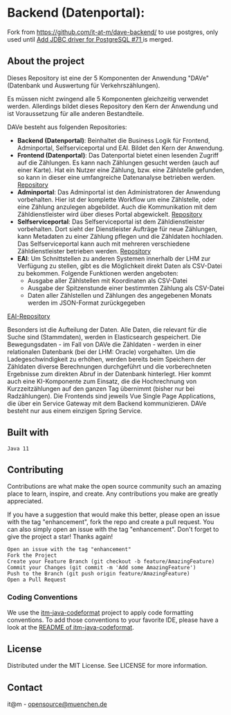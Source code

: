 # Backend (Datenportal):


Fork from https://github.com/it-at-m/dave-backend/ to use postgres, only used until [ Add JDBC driver for PostgreSQL #71 ](https://github.com/it-at-m/dave-backend/pull/71) is merged.


## About the project

Dieses Repository ist eine der 5 Komponenten der Anwendung "DAVe" (Datenbank und Auswertung für Verkehrszählungen).

Es müssen nicht zwingend alle 5 Komponenten gleichzeitig verwendet werden. Allerdings bildet dieses Repository den Kern der Anwendung und ist Voraussetzung für alle anderen Bestandteile.

DAVe besteht aus folgenden Repositories:

* **Backend (Datenportal)**: Beinhaltet die Business Logik für Frontend, Adminportal, Selfserviceportal und EAI. Bildet den Kern der Anwendung. 
* **Frontend (Datenportal)**: Das Datenportal bietet einen lesenden Zugriff auf die Zählungen. Es kann nach Zählungen gesucht werden (auch auf einer Karte). Hat ein Nutzer eine Zählung, bzw. eine Zählstelle gefunden, so kann in dieser eine umfangreiche Datenanalyse betrieben werden. [Repository](https://github.com/it-at-m/dave-frontend)
* **Adminportal**: Das Adminportal ist den Administratoren der Anwendung vorbehalten. Hier ist der komplette Workflow um eine Zählstelle, oder eine Zählung anzulegen abgebildet. Auch die Kommunikation mit dem Zähldienstleister wird über dieses Portal abgewickelt. [Repository](https://github.com/it-at-m/dave-admin-portal)
* **Selfserviceportal**: Das Selfserviceportal ist dem Zähldienstleister vorbehalten. Dort sieht der Dienstleister Aufträge für neue Zählungen, kann Metadaten zu einer Zählung pflegen und die Zähldaten hochladen. Das Selfserviceportal kann auch mit mehreren verschiedene Zähldienstleister betrieben werden. [Repository](https://github.com/it-at-m/dave-selfservice-portal)
* **EAI**: Um Schnittstellen zu anderen Systemen innerhalb der LHM zur Verfügung zu stellen, gibt es die Möglichkeit direkt Daten als CSV-Datei zu bekommen. Folgende Funktionen werden angeboten:
	* Ausgabe aller Zählstellen mit Koordinaten als CSV-Datei
	* Ausgabe der Spitzenstunde einer bestimmten Zählung als CSV-Datei
	* Daten aller Zählstellen und Zählungen des angegebenen Monats werden im JSON-Format zurückgegeben

[EAI-Repository](https://github.com/it-at-m/dave-eai)

Besonders ist die Aufteilung der Daten. Alle Daten, die relevant für die Suche sind (Stammdaten), werden in Elasticsearch gespeichert. Die Bewegungsdaten - im Fall von DAVe die Zähldaten - werden in einer relationalen Datenbank (bei der LHM: Oracle) vorgehalten. Um die Ladegeschwindigkeit zu erhöhen, werden bereits beim Speichern der Zähldaten diverse Berechnungen durchgeführt und die vorberechneten Ergebnisse zum direkten Abruf in der Datenbank hinterlegt. Hier kommt auch eine KI-Komponente zum Einsatz, die die Hochrechnung von Kurzzeitzählungen auf den ganzen Tag übernimmt (bisher nur bei Radzählungen).
Die Frontends sind jeweils Vue Single Page Applications, die über ein Service Gateway mit dem Backend kommunizieren. DAVe besteht nur aus einem einzigen Spring Service.


## Built with
    Java 11

## Contributing

Contributions are what make the open source community such an amazing place to learn, inspire, and create. Any contributions you make are greatly appreciated.

If you have a suggestion that would make this better, please open an issue with the tag "enhancement", fork the repo and create a pull request. You can also simply open an issue with the tag "enhancement". Don't forget to give the project a star! Thanks again!

    Open an issue with the tag "enhancement"
    Fork the Project
    Create your Feature Branch (git checkout -b feature/AmazingFeature)
    Commit your Changes (git commit -m 'Add some AmazingFeature')
    Push to the Branch (git push origin feature/AmazingFeature)
    Open a Pull Request

### Coding Conventions

We use the [itm-java-codeformat](https://github.com/it-at-m/itm-java-codeformat) project to apply code formatting conventions.
To add those conventions to your favorite IDE, please have a look at the [README of itm-java-codeformat](https://github.com/it-at-m/itm-java-codeformat#verwendung).

## License

Distributed under the MIT License. See LICENSE for more information.
## Contact

it@m - opensource@muenchen.de
